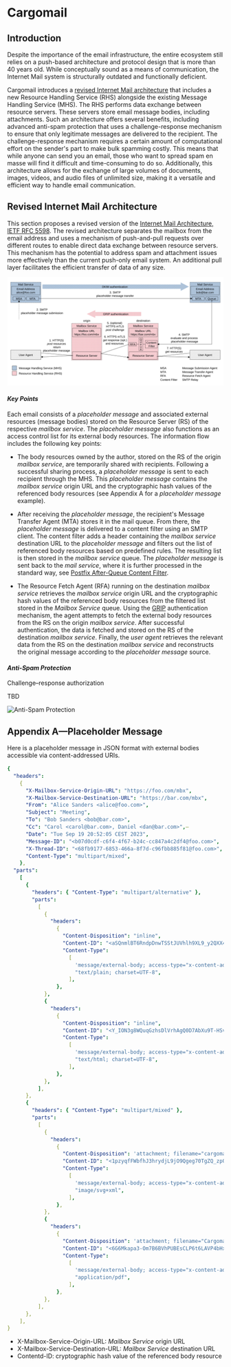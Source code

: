 # Cargomail

## Introduction

Despite the importance of the email infrastructure, the entire ecosystem still relies on a push-based architecture and protocol design that is more than 40 years old. While conceptually sound as a means of communication, the Internet Mail system is structurally outdated and functionally deficient.

Cargomail introduces a [revised Internet Mail architecture](#revised-internet-mail-architecture) that includes a new Resource Handling Service (RHS) alongside the existing Message Handling Service (MHS). The RHS performs data exchange between resource servers. These servers store email message bodies, including attachments. Such an architecture offers several benefits, including advanced anti-spam protection that uses a challenge-response mechanism to ensure that only legitimate messages are delivered to the recipient. The challenge-response mechanism requires a certain amount of computational effort on the sender's part to make bulk spamming costly. This means that while anyone can send you an email, those who want to spread spam en masse will find it difficult and time-consuming to do so. Additionally, this architecture allows for the exchange of large volumes of documents, images, videos, and audio files of unlimited size, making it a versatile and efficient way to handle email communication.

<!--
## White Paper

This project is constantly evolving. You can download the latest revision of the whitepaper here: [Cargomail.pdf](https://github.com/cargomail-org/cargomail/raw/main/whitepaper/Cargomail.pdf).
-->

## Revised Internet Mail Architecture

This section proposes a revised version of the [Internet Mail Architecture, IETF RFC 5598](https://www.rfc-editor.org/rfc/rfc5598.html). The revised architecture separates the mailbox from the email address and uses a mechanism of push-and-pull requests over different routes to enable direct data exchange between resource servers. This mechanism has the potential to address spam and attachment issues more effectively than the current push-only email system. An additional pull layer facilitates the efficient transfer of data of any size.

![Revised Internet Mail Architecture](images/revised_internet_mail_architecture.svg)

#### *Key Points*

Each email consists of a *placeholder message* and associated external resources (message bodies) stored on the Resource Server (RS) of the respective *mailbox service*. The *placeholder message* also functions as an access control list for its external body resources. The information flow includes the following key points:

- The body resources owned by the author, stored on the RS of the origin *mailbox service*, are temporarily shared with recipients. Following a successful sharing process, a *placeholder message* is sent to each recipient through the MHS. This *placeholder message* contains the *mailbox service* origin URL and the cryptographic hash values of the referenced body resources (see Appendix A for a *placeholder message* example).

- After receiving the *placeholder message*, the recipient's Message Transfer Agent (MTA) stores it in the mail queue. From there, the *placeholder message* is delivered to a content filter using an SMTP client. The content filter adds a header containing the *mailbox service* destination URL to the *placeholder message* and filters out the list of referenced body resources based on predefined rules. The resulting list is then stored in the *mailbox service* queue. The *placeholder message* is sent back to the *mail service*, where it is further processed in the standard way, see [Postfix After-Queue Content Filter](https://www.postfix.org/FILTER_README.html#advanced_filter).

- The Resource Fetch Agent (RFA) running on the destination *mailbox service* retrieves the *mailbox service* origin URL and the cryptographic hash values of the referenced body resources from the filtered list stored in the *Mailbox Service* queue. Using the [GRIP](https://github.com/cargomail-org/grip) authentication mechanism, the agent attempts to fetch the external body resources from the RS on the origin *mailbox service*. After successful authentication, the data is fetched and stored on the RS of the destination *mailbox service*. Finally, the *user agent* retrieves the relevant data from the RS on the destination *mailbox service* and reconstructs the original message according to the *placeholder message* source.

#### *Anti-Spam Protection*

Challenge–response authorization

TBD

![Anti-Spam Protection](images/challenge–response_authorization.svg)

## Appendix A—Placeholder Message

Here is a placeholder message in JSON format with external bodies accessible via content-addressed URIs.

```yaml
{
  "headers":
    {
      "X-Mailbox-Service-Origin-URL": "https://foo.com/mbx",
      "X-Mailbox-Service-Destination-URL": "https://bar.com/mbx",
      "From": "Alice Sanders <alice@foo.com>",
      "Subject": "Meeting",
      "To": "Bob Sanders <bob@bar.com>",
      "Cc": "Carol <carol@bar.com>, Daniel <dan@bar.com>",—
      "Date": "Tue Sep 19 20:52:05 CEST 2023",
      "Message-ID": "<b07d0cdf-c6f4-4f67-b24c-cc847a4c2df4@foo.com>",
      "X-Thread-ID": "<68fb9177-6853-466a-8f7d-c96fbb885f81@foo.com>",
      "Content-Type": "multipart/mixed",
    },
  "parts":
    [
      {
        "headers": { "Content-Type": "multipart/alternative" },
        "parts":
          [
            {
              "headers":
                {
                  "Content-Disposition": "inline",
                  "Content-ID": "<aSQnmlBT6RndpDnwTSStJUVhlh9XL9_y2QXX42NhKuI>",
                  "Content-Type":
                    [
                      'message/external-body; access-type="x-content-addressed-uri"; hash-algorithm="sha256"; size="42"',
                      "text/plain; charset=UTF-8",
                    ],
                },
            },
            {
              "headers":
                {
                  "Content-Disposition": "inline",
                  "Content-ID": "<Y_ION3g8WQuqGzhsDlVrhAgQ0D7AbXu9T-HSv3w--zY>",
                  "Content-Type":
                    [
                      'message/external-body; access-type="x-content-addressed-uri"; hash-algorithm="sha256"; size="109"',
                      "text/html; charset=UTF-8",
                    ],
                },
            },
          ],
      },
      {
        "headers": { "Content-Type": "multipart/mixed" },
        "parts":
          [
            {
              "headers":
                {
                  "Content-Disposition": 'attachment; filename="cargomail_architecture.svg"',
                  "Content-ID": "<1pzyqfFWbfhJ3hrydjL9jO9Qgeg70TgZQ_zpOkt4HOU>",
                  "Content-Type":
                    [
                      'message/external-body; access-type="x-content-addressed-uri"; hash-algorithm="sha256"; size="52247"',
                      "image/svg+xml",
                    ],
                },
            },
            {
              "headers":
                {
                  "Content-Disposition": 'attachment; filename="Cargomail.pdf"',
                  "Content-ID": "<6G6Mkapa3-Om7B6BVhPUBEsCLP6t6LAVP4bHxhQF5nc>",
                  "Content-Type":
                    [
                      'message/external-body; access-type="x-content-addressed-uri"; hash-algorithm="sha256"; size="153403"',
                      "application/pdf",
                    ],
                },
            },
          ],
      },
    ],
}
```

- X-Mailbox-Service-Origin-URL: *Mailbox Service* origin URL
- X-Mailbox-Service-Destination-URL: *Mailbox Service* destination URL
- Contentd-ID: cryptographic hash value of the referenced body resource
